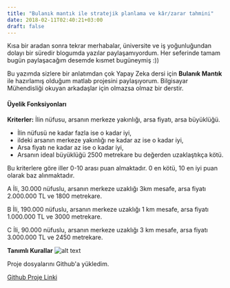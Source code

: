 ```yaml
---
title: "Bulanık mantık ile stratejik planlama ve kâr/zarar tahmini"
date: 2018-02-11T02:40:21+03:00
draft: false
---
```

Kısa bir aradan sonra tekrar merhabalar, üniversite ve iş yoğunluğundan dolayı bir süredir blogumda yazılar paylaşamıyordum. Her seferinde tamam bugün paylaşacağım desemde kısmet bugüneymiş :))

Bu yazımda sizlere bir anlatımdan çok Yapay Zeka dersi için **Bulanık Mantık** ile hazırlamış olduğum matlab projesini paylaşıyorum. Bilgisayar Mühendisliği okuyan arkadaşlar için olmazsa olmaz bir derstir.

#### Üyelik Fonksiyonları

**Kriterler:** İlin nüfusu,  arsanın merkeze yakınlığı,  arsa fiyatı, arsa büyüklüğü.
* İlin nüfusü ne kadar fazla ise o kadar iyi,
* ildeki arsanın merkeze yakınlığı ne kadar az ise o kadar iyi,
* Arsa fiyatı ne kadar az ise o kadar iyi,
* Arsanın ideal büyüklüğü 2500 metrekare  bu değerden uzaklaştıkça kötü.

Bu kriterlere göre iller 0-10 arası puan almaktadır. 0 en kötü, 10 en iyi puan olarak baz alınmaktadır.

A İli, 30.000 nüfuslu, arsanın merkeze uzaklığı 3km mesafe, arsa fiyatı 2.000.000 TL ve 1800 metrekare.

B İli, 190.000 nüfuslu, arsanın merkeze uzaklığı 1 km mesafe, arsa fiyatı 1.000.000 TL ve 3000 metrekare.

C İli, 90.000 nüfuslu, arsanın merkeze uzaklığı 3 km mesafe, arsa fiyatı 3.000.000 TL ve 2450 metrekare.

**Tanımlı Kurallar**
![alt text](/media/bulanik-mantik-ile-stratejik-planlama-kar-zarar-tahmini.png "Bulanık mantık ile stratejik planlama ve kâr/zarar tahmini")

Proje dosyalarını Github'a yükledim.

[Github Proje Linki](https://github.com/kerembahcivan/FuzzyLogic)
